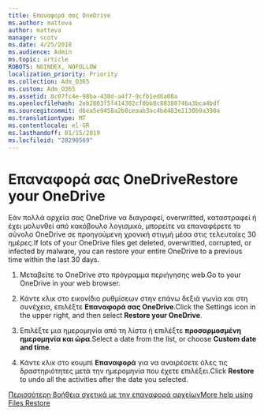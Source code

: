 ```yaml
---
title: Επαναφορά σας OneDrive
ms.author: matteva
author: matteva
manager: scotv
ms.date: 4/25/2018
ms.audience: Admin
ms.topic: article
ROBOTS: NOINDEX, NOFOLLOW
localization_priority: Priority
ms.collection: Adm_O365
ms.custom: Adm_O365
ms.assetid: 8c07fc4e-98ba-438d-a4f7-9cfb1ed6a08a
ms.openlocfilehash: 2eb2803f5f414302cf0bb8c88380746a3bca4bdf
ms.sourcegitcommit: d6ea5e9458a2b8ceaab3ac4bd483e1130b9a398a
ms.translationtype: MT
ms.contentlocale: el-GR
ms.lasthandoff: 01/15/2019
ms.locfileid: "28290569"
---
```

# <a name="restore-your-onedrive"></a><span data-ttu-id="ce1e6-102">Επαναφορά σας OneDrive</span><span class="sxs-lookup"><span data-stu-id="ce1e6-102">Restore your OneDrive</span></span>

<span data-ttu-id="ce1e6-103">Εάν πολλά αρχεία σας OneDrive να διαγραφεί, overwritted, καταστραφεί ή έχει μολυνθεί από κακόβουλο λογισμικό, μπορείτε να επαναφέρετε το σύνολο OneDrive σε προηγούμενη χρονική στιγμή μέσα στις τελευταίες 30 ημέρες.</span><span class="sxs-lookup"><span data-stu-id="ce1e6-103">If lots of your OneDrive files get deleted, overwritted, corrupted, or infected by malware, you can restore your entire OneDrive to a previous time within the last 30 days.</span></span>
  
1. <span data-ttu-id="ce1e6-104">Μεταβείτε το OneDrive στο πρόγραμμα περιήγησης web.</span><span class="sxs-lookup"><span data-stu-id="ce1e6-104">Go to your OneDrive in your web browser.</span></span>
    
2. <span data-ttu-id="ce1e6-105">Κάντε κλικ στο εικονίδιο ρυθμίσεων στην επάνω δεξιά γωνία και στη συνέχεια, επιλέξτε **Επαναφορά σας OneDrive**.</span><span class="sxs-lookup"><span data-stu-id="ce1e6-105">Click the Settings icon in the upper right, and then select **Restore your OneDrive**.</span></span>
    
3. <span data-ttu-id="ce1e6-106">Επιλέξτε μια ημερομηνία από τη λίστα ή επιλέξτε **προσαρμοσμένη ημερομηνία και ώρα**.</span><span class="sxs-lookup"><span data-stu-id="ce1e6-106">Select a date from the list, or choose **Custom date and time**.</span></span>
    
4. <span data-ttu-id="ce1e6-107">Κάντε κλικ στο κουμπί **Επαναφορά** για να αναιρέσετε όλες τις δραστηριότητες μετά την ημερομηνία που έχετε επιλέξει.</span><span class="sxs-lookup"><span data-stu-id="ce1e6-107">Click **Restore** to undo all the activities after the date you selected.</span></span> 
    
[<span data-ttu-id="ce1e6-108">Περισσότερη βοήθεια σχετικά με την επαναφορά αρχείων</span><span class="sxs-lookup"><span data-stu-id="ce1e6-108">More help using Files Restore</span></span>](https://go.microsoft.com/fwlink/?linkid=872874)
  

